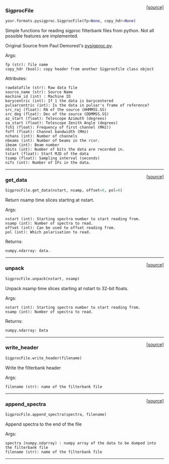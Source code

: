 <span style="float:right;">[[source]](https://github.com/thepetabyteproject/your/blob/master/your/formats/pysigproc.py#L14)</span>

### SigprocFile


```python
your.formats.pysigproc.SigprocFile(fp=None, copy_hdr=None)
```


Simple functions for reading sigproc filterbank files from python. Not all possible features are implemented.

Original Source from Paul Demorest's [pysigproc.py](https://github.com/demorest/pysigproc/blob/master/pysigproc.py).

Args: 


    fp (str): file name
    copy_hdr (bool): copy header from another SigprocFile class object

Attributes: 


    rawdatafile (str): Raw data file
    source_name (str): Source Name
    machine_id (int) : Machine ID
    barycentric (int): If 1 the data is barycentered
    pulsarcentric (int): Is the data in pulsar's frame of reference?
    src_raj (float): RA of the source (HHMMSS.SS)
    src_deg (float): Dec of the source (DDMMSS.SS)
    az_start (float): Telescope Azimuth (degrees)
    za_start (float): Telescope Zenith Angle (degrees)
    fch1 (float): Frequency of first channel (MHz))
    foff (float): Channel bandwidth (MHz)
    nchans (int): Number of channels
    nbeams (int): Number of beams in the rcvr.
    ibeam (int): Beam number
    nbits (int): Number of bits the data are recorded in.
    tstart (float): Start MJD of the data
    tsamp (float): Sampling interval (seconds)
    nifs (int): Number of IFs in the data.


----

<span style="float:right;">[[source]](https://github.com/thepetabyteproject/your/blob/master/your/formats/pysigproc.py#L255)</span>

### get_data


```python
SigprocFile.get_data(nstart, nsamp, offset=0, pol=0)
```


Return nsamp time slices starting at nstart.

Args: 

    nstart (int): Starting spectra number to start reading from.
    nsamp (int): Number of spectra to read.
    offset (int): Can be used to offset reading from.
    pol (int): Which polarisation to read.

Returns: 

    numpy.ndarray: data.


----

<span style="float:right;">[[source]](https://github.com/thepetabyteproject/your/blob/master/your/formats/pysigproc.py#L286)</span>

### unpack


```python
SigprocFile.unpack(nstart, nsamp)
```


Unpack nsamp time slices starting at nstart to 32-bit floats.

Args: 

    nstart (int): Starting spectra number to start reading from.
    nsamp (int): Number of spectra to read.

Returns: 

    numpy.ndarray: Data


----

<span style="float:right;">[[source]](https://github.com/thepetabyteproject/your/blob/master/your/formats/pysigproc.py#L345)</span>

### write_header


```python
SigprocFile.write_header(filename)
```


Write the filterbank header

Args: 

    filename (str): name of the filterbank file


----

<span style="float:right;">[[source]](https://github.com/thepetabyteproject/your/blob/master/your/formats/pysigproc.py#L357)</span>

### append_spectra


```python
SigprocFile.append_spectra(spectra, filename)
```


Append spectra to the end of the file

Args: 

    spectra (numpy.ndarray) : numpy array of the data to be dumped into the filterbank file
    filename (str): name of the filterbank file


----

